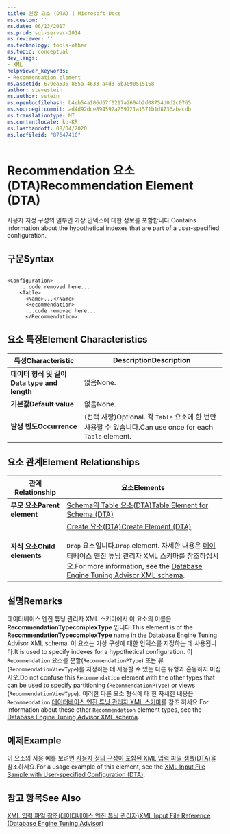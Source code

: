```yaml
---
title: 권장 요소 (DTA) | Microsoft Docs
ms.custom: ''
ms.date: 06/13/2017
ms.prod: sql-server-2014
ms.reviewer: ''
ms.technology: tools-other
ms.topic: conceptual
dev_langs:
- XML
helpviewer_keywords:
- Recommendation element
ms.assetid: 679ea535-865a-4633-a4d3-5b3090515158
author: stevestein
ms.author: sstein
ms.openlocfilehash: b4eb54a106d67f0217a2604b2d08754d0d2c0765
ms.sourcegitcommit: ad4d92dce894592a259721a1571b1d8736abacdb
ms.translationtype: MT
ms.contentlocale: ko-KR
ms.lasthandoff: 08/04/2020
ms.locfileid: "87647410"
---
```

# <a name="recommendation-element-dta"></a><span data-ttu-id="bcffd-102">Recommendation 요소(DTA)</span><span class="sxs-lookup"><span data-stu-id="bcffd-102">Recommendation Element (DTA)</span></span>
  <span data-ttu-id="bcffd-103">사용자 지정 구성의 일부인 가상 인덱스에 대한 정보를 포함합니다.</span><span class="sxs-lookup"><span data-stu-id="bcffd-103">Contains information about the hypothetical indexes that are part of a user-specified configuration.</span></span>  
  
## <a name="syntax"></a><span data-ttu-id="bcffd-104">구문</span><span class="sxs-lookup"><span data-stu-id="bcffd-104">Syntax</span></span>  
  
```  
  
<Configuration>  
    ...code removed here...  
    <Table>  
      <Name>...</Name>  
      <Recommendation>  
      ...code removed here...  
      </Recommendation>  
```  
  
## <a name="element-characteristics"></a><span data-ttu-id="bcffd-105">요소 특징</span><span class="sxs-lookup"><span data-stu-id="bcffd-105">Element Characteristics</span></span>  
  
|<span data-ttu-id="bcffd-106">특성</span><span class="sxs-lookup"><span data-stu-id="bcffd-106">Characteristic</span></span>|<span data-ttu-id="bcffd-107">Description</span><span class="sxs-lookup"><span data-stu-id="bcffd-107">Description</span></span>|  
|--------------------|-----------------|  
|<span data-ttu-id="bcffd-108">**데이터 형식 및 길이**</span><span class="sxs-lookup"><span data-stu-id="bcffd-108">**Data type and length**</span></span>|<span data-ttu-id="bcffd-109">없음</span><span class="sxs-lookup"><span data-stu-id="bcffd-109">None.</span></span>|  
|<span data-ttu-id="bcffd-110">**기본값**</span><span class="sxs-lookup"><span data-stu-id="bcffd-110">**Default value**</span></span>|<span data-ttu-id="bcffd-111">없음</span><span class="sxs-lookup"><span data-stu-id="bcffd-111">None.</span></span>|  
|<span data-ttu-id="bcffd-112">**발생 빈도**</span><span class="sxs-lookup"><span data-stu-id="bcffd-112">**Occurrence**</span></span>|<span data-ttu-id="bcffd-113">(선택 사항)</span><span class="sxs-lookup"><span data-stu-id="bcffd-113">Optional.</span></span> <span data-ttu-id="bcffd-114">각 `Table` 요소에 한 번만 사용할 수 있습니다.</span><span class="sxs-lookup"><span data-stu-id="bcffd-114">Can use once for each `Table` element.</span></span>|  
  
## <a name="element-relationships"></a><span data-ttu-id="bcffd-115">요소 관계</span><span class="sxs-lookup"><span data-stu-id="bcffd-115">Element Relationships</span></span>  
  
|<span data-ttu-id="bcffd-116">관계</span><span class="sxs-lookup"><span data-stu-id="bcffd-116">Relationship</span></span>|<span data-ttu-id="bcffd-117">요소</span><span class="sxs-lookup"><span data-stu-id="bcffd-117">Elements</span></span>|  
|------------------|--------------|  
|<span data-ttu-id="bcffd-118">**부모 요소**</span><span class="sxs-lookup"><span data-stu-id="bcffd-118">**Parent element**</span></span>|[<span data-ttu-id="bcffd-119">Schema의 Table 요소&#40;DTA&#41;</span><span class="sxs-lookup"><span data-stu-id="bcffd-119">Table Element for Schema &#40;DTA&#41;</span></span>](table-element-for-schema-dta.md)|  
|<span data-ttu-id="bcffd-120">**자식 요소**</span><span class="sxs-lookup"><span data-stu-id="bcffd-120">**Child elements**</span></span>|[<span data-ttu-id="bcffd-121">Create 요소&#40;DTA&#41;</span><span class="sxs-lookup"><span data-stu-id="bcffd-121">Create Element &#40;DTA&#41;</span></span>](create-element-dta.md)<br /><br /> <span data-ttu-id="bcffd-122">`Drop` 요소입니다.</span><span class="sxs-lookup"><span data-stu-id="bcffd-122">`Drop` element.</span></span> <span data-ttu-id="bcffd-123">자세한 내용은 [데이터베이스 엔진 튜닝 관리자 XML 스키마](https://go.microsoft.com/fwlink/?linkid=43100)를 참조하십시오.</span><span class="sxs-lookup"><span data-stu-id="bcffd-123">For more information, see the [Database Engine Tuning Advisor XML schema](https://go.microsoft.com/fwlink/?linkid=43100).</span></span>|  
  
## <a name="remarks"></a><span data-ttu-id="bcffd-124">설명</span><span class="sxs-lookup"><span data-stu-id="bcffd-124">Remarks</span></span>  
 <span data-ttu-id="bcffd-125">데이터베이스 엔진 튜닝 관리자 XML 스키마에서 이 요소의 이름은 **RecommendationTypecomplexType** 입니다.</span><span class="sxs-lookup"><span data-stu-id="bcffd-125">This element is of the **RecommendationTypecomplexType** name in the Database Engine Tuning Advisor XML schema.</span></span> <span data-ttu-id="bcffd-126">이 요소는 가상 구성에 대한 인덱스를 지정하는 데 사용됩니다.</span><span class="sxs-lookup"><span data-stu-id="bcffd-126">It is used to specify indexes for a hypothetical configuration.</span></span> <span data-ttu-id="bcffd-127">이 `Recommendation` 요소를 분할(`RecommendationPType`) 또는 뷰(`RecommendationViewType`)를 지정하는 데 사용할 수 있는 다른 유형과 혼동하지 마십시오.</span><span class="sxs-lookup"><span data-stu-id="bcffd-127">Do not confuse this `Recommendation` element with the other types that can be used to specify partitioning (`RecommendationPType`) or views (`RecommendationViewType`).</span></span> <span data-ttu-id="bcffd-128">이러한 다른 요소 형식에 대 한 자세한 내용은 `Recommendation` [데이터베이스 엔진 튜닝 관리자 XML 스키마](https://go.microsoft.com/fwlink/?linkid=43100)를 참조 하세요.</span><span class="sxs-lookup"><span data-stu-id="bcffd-128">For information about these other `Recommendation` element types, see the [Database Engine Tuning Advisor XML schema](https://go.microsoft.com/fwlink/?linkid=43100).</span></span>  
  
## <a name="example"></a><span data-ttu-id="bcffd-129">예제</span><span class="sxs-lookup"><span data-stu-id="bcffd-129">Example</span></span>  
 <span data-ttu-id="bcffd-130">이 요소의 사용 예를 보려면 [사용자 정의 구성이 포함된 XML 입력 파일 샘플&#40;DTA&#41;](xml-input-file-sample-with-user-specified-configuration-dta.md)을 참조하세요.</span><span class="sxs-lookup"><span data-stu-id="bcffd-130">For a usage example of this element, see the [XML Input File Sample with User-specified Configuration &#40;DTA&#41;](xml-input-file-sample-with-user-specified-configuration-dta.md).</span></span>  
  
## <a name="see-also"></a><span data-ttu-id="bcffd-131">참고 항목</span><span class="sxs-lookup"><span data-stu-id="bcffd-131">See Also</span></span>  
 [<span data-ttu-id="bcffd-132">XML 입력 파일 참조&#40;데이터베이스 엔진 튜닝 관리자&#41;</span><span class="sxs-lookup"><span data-stu-id="bcffd-132">XML Input File Reference &#40;Database Engine Tuning Advisor&#41;</span></span>](xml-input-file-reference-database-engine-tuning-advisor.md)  
  
  
